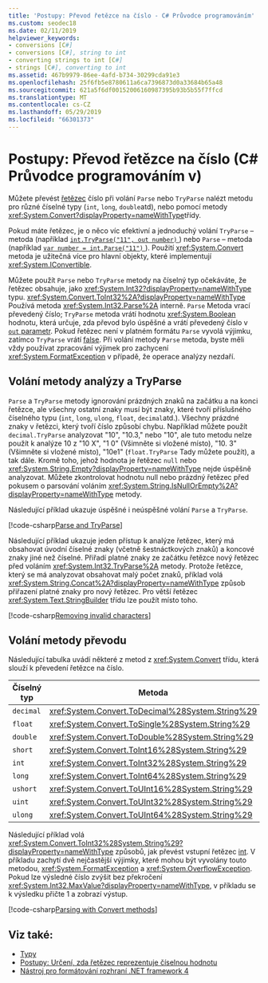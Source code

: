 ```yaml
---
title: 'Postupy: Převod řetězce na číslo - C# Průvodce programováním'
ms.custom: seodec18
ms.date: 02/11/2019
helpviewer_keywords:
- conversions [C#]
- conversions [C#], string to int
- converting strings to int [C#]
- strings [C#], converting to int
ms.assetid: 467b9979-86ee-4afd-b734-30299cda91e3
ms.openlocfilehash: 25f6fb5e8780611a6ca7396873d0a33684b65a48
ms.sourcegitcommit: 621a5f6df00152006160987395b93b5b55f7ffcd
ms.translationtype: MT
ms.contentlocale: cs-CZ
ms.lasthandoff: 05/29/2019
ms.locfileid: "66301373"
---
```

# <a name="how-to-convert-a-string-to-a-number-c-programming-guide"></a>Postupy: Převod řetězce na číslo (C# Průvodce programováním v)

Můžete převést [řetězec](../../../csharp/language-reference/keywords/string.md) číslo při volání `Parse` nebo `TryParse` nalézt metodu pro různé číselné typy (`int`, `long`, `double`atd), nebo pomocí metody <xref:System.Convert?displayProperty=nameWithType>třídy.  
  
 Pokud máte řetězec, je o něco víc efektivní a jednoduchý volání `TryParse` – metoda (například [ `int.TryParse("11", out number)` ](xref:System.Int32.TryParse%2A)) nebo `Parse` – metoda (například [ `var number = int.Parse("11")` ](xref:System.Int32.Parse%2A)).  Použití <xref:System.Convert> metoda je užitečná více pro hlavní objekty, které implementují <xref:System.IConvertible>.  
  
 Můžete použít `Parse` nebo `TryParse` metody na číselný typ očekáváte, že řetězec obsahuje, jako <xref:System.Int32?displayProperty=nameWithType> typu.  <xref:System.Convert.ToInt32%2A?displayProperty=nameWithType> Používá metoda <xref:System.Int32.Parse%2A> interně.  `Parse` Metoda vrací převedený číslo; `TryParse` metoda vrátí hodnotu <xref:System.Boolean> hodnotu, která určuje, zda převod bylo úspěšné a vrátí převedený číslo v [ `out` parametr](../../../csharp/language-reference/keywords/out.md). Pokud řetězec není v platném formátu `Parse` vyvolá výjimku, zatímco `TryParse` vrátí [false](../../../csharp/language-reference/keywords/false-literal.md). Při volání metody `Parse` metoda, byste měli vždy používat zpracování výjimek pro zachycení <xref:System.FormatException> v případě, že operace analýzy nezdaří.  
  
## <a name="calling-the-parse-and-tryparse-methods"></a>Volání metody analýzy a TryParse

`Parse` a `TryParse` metody ignorování prázdných znaků na začátku a na konci řetězce, ale všechny ostatní znaky musí být znaky, které tvoří příslušného číselného typu (`int`, `long`, `ulong`, `float`, `decimal`atd.).  Všechny prázdné znaky v řetězci, který tvoří číslo způsobí chybu.  Například můžete použít `decimal.TryParse` analyzovat "10", "10.3," nebo "10", ale tuto metodu nelze použít k analýze 10 z "10 X", "1 0" (Všimněte si vložené místo), "10. 3" (Všimněte si vložené místo), "10e1" (`float.TryParse` Tady můžete použít), a tak dále. Kromě toho, jehož hodnota je řetězec `null` nebo <xref:System.String.Empty?displayProperty=nameWithType> nejde úspěšně analyzovat. Můžete zkontrolovat hodnotu null nebo prázdný řetězec před pokusem o parsování voláním <xref:System.String.IsNullOrEmpty%2A?displayProperty=nameWithType> metody. 

Následující příklad ukazuje úspěšné i neúspěšné volání `Parse` a `TryParse`.  
  
[!code-csharp[Parse and TryParse](~/samples/snippets/csharp/programming-guide/string-to-number/parse-tryparse/program.cs)]  

Následující příklad ukazuje jeden přístup k analýze řetězec, který má obsahovat úvodní číselné znaky (včetně šestnáctkových znaků) a koncové znaky jiné než číselné. Přiřadí platné znaky ze začátku řetězce nový řetězec před voláním <xref:System.Int32.TryParse%2A> metody. Protože řetězce, který se má analyzovat obsahovat malý počet znaků, příklad volá <xref:System.String.Concat%2A?displayProperty=nameWithType> způsob přiřazení platné znaky pro nový řetězec. Pro větší řetězec <xref:System.Text.StringBuilder> třídu lze použít místo toho. 
  
[!code-csharp[Removing invalid characters](~/samples/snippets/csharp/programming-guide/string-to-number/parse-tryparse2/program.cs)]  

## <a name="calling-the-convert-methods"></a>Volání metody převodu

Následující tabulka uvádí některé z metod z <xref:System.Convert> třídu, která slouží k převedení řetězce na číslo.  
  
|Číselný typ|Metoda|  
|------------------|------------|  
|`decimal`|<xref:System.Convert.ToDecimal%28System.String%29>|  
|`float`|<xref:System.Convert.ToSingle%28System.String%29>|  
|`double`|<xref:System.Convert.ToDouble%28System.String%29>|  
|`short`|<xref:System.Convert.ToInt16%28System.String%29>|  
|`int`|<xref:System.Convert.ToInt32%28System.String%29>|  
|`long`|<xref:System.Convert.ToInt64%28System.String%29>|  
|`ushort`|<xref:System.Convert.ToUInt16%28System.String%29>|  
|`uint`|<xref:System.Convert.ToUInt32%28System.String%29>|  
|`ulong`|<xref:System.Convert.ToUInt64%28System.String%29>|  
  
 Následující příklad volá <xref:System.Convert.ToInt32%28System.String%29?displayProperty=nameWithType> způsobů, jak převést vstupní řetězec [int](../../../csharp/language-reference/keywords/int.md). V příkladu zachytí dvě nejčastější výjimky, které mohou být vyvolány touto metodou, <xref:System.FormatException> a <xref:System.OverflowException>. Pokud lze výsledné číslo zvýšit bez překročení <xref:System.Int32.MaxValue?displayProperty=nameWithType>, v příkladu se k výsledku přičte 1 a zobrazí výstup.  
  
[!code-csharp[Parsing with Convert methods](~/samples/snippets/csharp/programming-guide/string-to-number/convert/program.cs)]  
  
## <a name="see-also"></a>Viz také:

- [Typy](../../../csharp/programming-guide/types/index.md)
- [Postupy: Určení, zda řetězec reprezentuje číselnou hodnotu](../../../csharp/programming-guide/strings/how-to-determine-whether-a-string-represents-a-numeric-value.md)
- [Nástroj pro formátování rozhraní .NET framework 4](https://code.msdn.microsoft.com/NET-Framework-4-Formatting-9c4dae8d)
